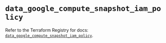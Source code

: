 # `data_google_compute_snapshot_iam_policy`

Refer to the Terraform Registry for docs: [`data_google_compute_snapshot_iam_policy`](https://registry.terraform.io/providers/hashicorp/google/6.23.0/docs/data-sources/compute_snapshot_iam_policy).
